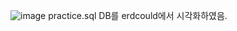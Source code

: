 ![image](https://github.com/user-attachments/assets/9469e9ca-44e6-4a31-af9a-3b30fb17d790)
practice.sql DB를 erdcould에서 시각화하였음. 
